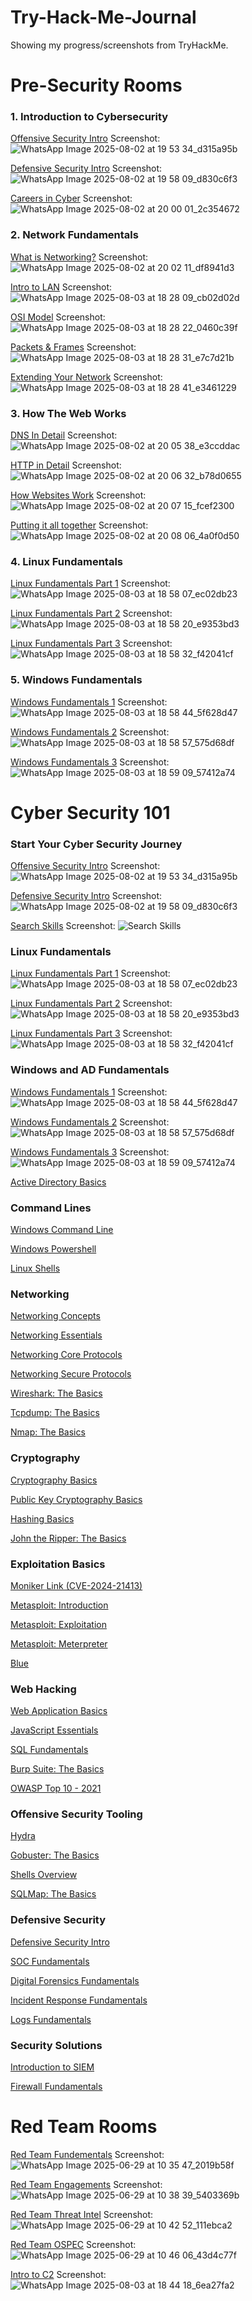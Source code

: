 # Try-Hack-Me-Journal
Showing my progress/screenshots from TryHackMe.

# Pre-Security Rooms
### 1. Introduction to Cybersecurity

[Offensive Security Intro](https://tryhackme.com/room/offensivesecurityintro)
Screenshot: ![WhatsApp Image 2025-08-02 at 19 53 34_d315a95b](https://github.com/user-attachments/assets/98ccd11e-5656-4c35-acbf-2a0e315afc64)

[Defensive Security Intro](https://tryhackme.com/room/defensivesecurityintro)
Screenshot: ![WhatsApp Image 2025-08-02 at 19 58 09_d830c6f3](https://github.com/user-attachments/assets/1470824e-e561-4ba7-a8bf-328a72765da2)

[Careers in Cyber](https://tryhackme.com/room/careersincyber)
Screenshot: ![WhatsApp Image 2025-08-02 at 20 00 01_2c354672](https://github.com/user-attachments/assets/f6ff90d5-fcc9-4b87-ab27-5ec203dc245d)

### 2. Network Fundamentals
[What is Networking?](https://tryhackme.com/room/whatisnetworking)
Screenshot: ![WhatsApp Image 2025-08-02 at 20 02 11_df8941d3](https://github.com/user-attachments/assets/0406fd6c-e82a-46fc-9ad5-ab99b1e74993)

[Intro to LAN](https://tryhackme.com/room/introtolan)
Screenshot: ![WhatsApp Image 2025-08-03 at 18 28 09_cb02d02d](https://github.com/user-attachments/assets/fde7d4d7-7100-4989-b445-a1f2030bb613)

[OSI Model](https://tryhackme.com/room/osimodelzi)
Screenshot:![WhatsApp Image 2025-08-03 at 18 28 22_0460c39f](https://github.com/user-attachments/assets/21f5d658-9820-465e-8347-618050afe57e)

[Packets & Frames](https://tryhackme.com/room/packetsframes)
Screenshot:![WhatsApp Image 2025-08-03 at 18 28 31_e7c7d21b](https://github.com/user-attachments/assets/3bd57b2e-4217-4904-bfce-914e7a11a87e)

[Extending Your Network](https://tryhackme.com/room/extendingyournetwork)
Screenshot:![WhatsApp Image 2025-08-03 at 18 28 41_e3461229](https://github.com/user-attachments/assets/8efbf7d1-84ba-4cc8-8013-f1cbf05fa0d7)


### 3. How The Web Works
[DNS In Detail](https://tryhackme.com/room/dnsindetail)
Screenshot: ![WhatsApp Image 2025-08-02 at 20 05 38_e3ccddac](https://github.com/user-attachments/assets/a01c8290-79c2-476c-9eff-7018df35ab06)

[HTTP in Detail](https://tryhackme.com/room/httpindetail)
Screenshot: ![WhatsApp Image 2025-08-02 at 20 06 32_b78d0655](https://github.com/user-attachments/assets/6ae231c4-7bf5-41ec-bc8a-2ce12e1c0981)

[How Websites Work](https://tryhackme.com/room/howwebsiteswork)
Screenshot: ![WhatsApp Image 2025-08-02 at 20 07 15_fcef2300](https://github.com/user-attachments/assets/c21f446d-e4af-4073-b559-4b80828ff1fa)

[Putting it all together](https://tryhackme.com/room/puttingitalltogether)
Screenshot: ![WhatsApp Image 2025-08-02 at 20 08 06_4a0f0d50](https://github.com/user-attachments/assets/3b67dfbf-a8bb-4e18-8a86-fd752ffc3584)

### 4. Linux Fundamentals
[Linux Fundamentals Part 1](https://tryhackme.com/room/linuxfundamentalspart1)
Screenshot:![WhatsApp Image 2025-08-03 at 18 58 07_ec02db23](https://github.com/user-attachments/assets/8ae82579-4af1-4326-8c28-c4d91714affc)

[Linux Fundamentals Part 2](https://tryhackme.com/room/linuxfundamentalspart2)
Screenshot:![WhatsApp Image 2025-08-03 at 18 58 20_e9353bd3](https://github.com/user-attachments/assets/a4acd028-955c-4664-b184-599a38e8fcef)

[Linux Fundamentals Part 3](https://tryhackme.com/room/linuxfundamentalspart3)
Screenshot:![WhatsApp Image 2025-08-03 at 18 58 32_f42041cf](https://github.com/user-attachments/assets/07cc0ee9-b274-474c-8f05-ce598a9b426a)

### 5. Windows Fundamentals
[Windows Fundamentals 1](https://tryhackme.com/room/windowsfundamentals1xbx)
Screenshot:![WhatsApp Image 2025-08-03 at 18 58 44_5f628d47](https://github.com/user-attachments/assets/c9f89c5d-65fc-4f7c-a272-f33907aaff16)

[Windows Fundamentals 2](https://tryhackme.com/room/windowsfundamentals2x0x)
Screenshot:![WhatsApp Image 2025-08-03 at 18 58 57_575d68df](https://github.com/user-attachments/assets/bb560d16-6481-4007-833b-9c511c17b567)

[Windows Fundamentals 3](https://tryhackme.com/room/windowsfundamentals3xzx)
Screenshot:![WhatsApp Image 2025-08-03 at 18 59 09_57412a74](https://github.com/user-attachments/assets/27ee7fcb-5712-4691-8350-516aeacce9e7)

# Cyber Security 101

### Start Your Cyber Security Journey
[Offensive Security Intro](https://tryhackme.com/room/offensivesecurityintro)
Screenshot: ![WhatsApp Image 2025-08-02 at 19 53 34_d315a95b](https://github.com/user-attachments/assets/98ccd11e-5656-4c35-acbf-2a0e315afc64)

[Defensive Security Intro](https://tryhackme.com/room/defensivesecurityintro)
Screenshot: ![WhatsApp Image 2025-08-02 at 19 58 09_d830c6f3](https://github.com/user-attachments/assets/1470824e-e561-4ba7-a8bf-328a72765da2)

[Search Skills](https://tryhackme.com/room/searchskills)
Screenshot: ![Search Skills](https://github.com/user-attachments/assets/c68a59c4-2555-4a3a-90a4-bdf5c9626ca1)

### Linux Fundamentals
[Linux Fundamentals Part 1](https://tryhackme.com/room/linuxfundamentalspart1)
Screenshot:![WhatsApp Image 2025-08-03 at 18 58 07_ec02db23](https://github.com/user-attachments/assets/8ae82579-4af1-4326-8c28-c4d91714affc)

[Linux Fundamentals Part 2](https://tryhackme.com/room/linuxfundamentalspart2)
Screenshot:![WhatsApp Image 2025-08-03 at 18 58 20_e9353bd3](https://github.com/user-attachments/assets/a4acd028-955c-4664-b184-599a38e8fcef)

[Linux Fundamentals Part 3](https://tryhackme.com/room/linuxfundamentalspart3)
Screenshot:![WhatsApp Image 2025-08-03 at 18 58 32_f42041cf](https://github.com/user-attachments/assets/07cc0ee9-b274-474c-8f05-ce598a9b426a)

### Windows and AD Fundamentals
[Windows Fundamentals 1](https://tryhackme.com/room/windowsfundamentals1xbx)
Screenshot:![WhatsApp Image 2025-08-03 at 18 58 44_5f628d47](https://github.com/user-attachments/assets/c9f89c5d-65fc-4f7c-a272-f33907aaff16)

[Windows Fundamentals 2](https://tryhackme.com/room/windowsfundamentals2x0x)
Screenshot:![WhatsApp Image 2025-08-03 at 18 58 57_575d68df](https://github.com/user-attachments/assets/bb560d16-6481-4007-833b-9c511c17b567)

[Windows Fundamentals 3](https://tryhackme.com/room/windowsfundamentals3xzx)
Screenshot:![WhatsApp Image 2025-08-03 at 18 59 09_57412a74](https://github.com/user-attachments/assets/27ee7fcb-5712-4691-8350-516aeacce9e7)

[Active Directory Basics](https://tryhackme.com/room/winadbasics)

### Command Lines
[Windows Command Line](https://tryhackme.com/room/windowscommandline)

[Windows Powershell](https://tryhackme.com/room/windowspowershell)

[Linux Shells](https://tryhackme.com/room/linuxshells)

### Networking
[Networking Concepts](https://tryhackme.com/room/networkingconcepts)

[Networking Essentials](https://tryhackme.com/room/networkingessentials)

[Networking Core Protocols](https://tryhackme.com/room/networkingcoreprotocols)

[Networking Secure Protocols](https://tryhackme.com/room/networkingsecureprotocols)

[Wireshark: The Basics](https://tryhackme.com/room/wiresharkthebasics)

[Tcpdump: The Basics](https://tryhackme.com/room/tcpdump)

[Nmap: The Basics](https://tryhackme.com/room/nmap)

### Cryptography
[Cryptography Basics](https://tryhackme.com/room/cryptographybasics)

[Public Key Cryptography Basics](https://tryhackme.com/room/publickeycrypto)

[Hashing Basics](https://tryhackme.com/room/hashingbasics)

[John the Ripper: The Basics](https://tryhackme.com/room/johntheripperbasics)

### Exploitation Basics
[Moniker Link (CVE-2024-21413)](https://tryhackme.com/room/monikerlink)

[Metasploit: Introduction](https://tryhackme.com/room/metasploitintro)

[Metasploit: Exploitation](https://tryhackme.com/room/metasploitexploitation)

[Metasploit: Meterpreter](https://tryhackme.com/room/meterpreter)

[Blue](https://tryhackme.com/room/blue)

### Web Hacking
[Web Application Basics](https://tryhackme.com/room/webapplicationbasics)

[JavaScript Essentials](https://tryhackme.com/room/javascriptessentials)

[SQL Fundamentals](https://tryhackme.com/room/sqlfundamentals)

[Burp Suite: The Basics](https://tryhackme.com/room/burpsuitebasics)

[OWASP Top 10 - 2021](https://tryhackme.com/room/owasptop102021)

### Offensive Security Tooling
[Hydra](https://tryhackme.com/room/hydra)

[Gobuster: The Basics](https://tryhackme.com/room/gobusterthebasics)

[Shells Overview](https://tryhackme.com/room/shellsoverview)

[SQLMap: The Basics](https://tryhackme.com/room/sqlmapthebasics)

### Defensive Security
[Defensive Security Intro](https://tryhackme.com/room/defensivesecurityintro)

[SOC Fundamentals](https://tryhackme.com/room/socfundamentals)

[Digital Forensics Fundamentals](https://tryhackme.com/room/digitalforensicsfundamentals)

[Incident Response Fundamentals](https://tryhackme.com/room/incidentresponsefundamentals)

[Logs Fundamentals](https://tryhackme.com/room/logsfundamentals)

### Security Solutions
[Introduction to SIEM](https://tryhackme.com/room/introtosiem)

[Firewall Fundamentals](https://tryhackme.com/room/firewallfundamentals)

# Red Team Rooms

[Red Team Fundementals](https://tryhackme.com/room/redteamfundamentals)
Screenshot: ![WhatsApp Image 2025-06-29 at 10 35 47_2019b58f](https://github.com/user-attachments/assets/d17806aa-c4c5-4278-9cb8-a5eded199a09)

[Red Team Engagements](https://tryhackme.com/room/redteamengagements)
Screenshot: ![WhatsApp Image 2025-06-29 at 10 38 39_5403369b](https://github.com/user-attachments/assets/4b9115d6-efa6-441c-8ab6-8a09c26c9fa2)

[Red Team Threat Intel]([https://tryhackme.com/room/redteamthreatintel)
Screenshot: ![WhatsApp Image 2025-06-29 at 10 42 52_111ebca2](https://github.com/user-attachments/assets/d6b4a65b-4ee1-4faf-957f-5d92aa0dc50a)

[Red Team OSPEC](https://tryhackme.com/room/opsec)
Screenshot: ![WhatsApp Image 2025-06-29 at 10 46 06_43d4c77f](https://github.com/user-attachments/assets/ca0fa1b2-07f5-44e3-bd68-c0c1f08671b5)

[Intro to C2](https://tryhackme.com/room/introtoc2)
Screenshot:![WhatsApp Image 2025-08-03 at 18 44 18_6ea27fa2](https://github.com/user-attachments/assets/8545c155-9852-49e6-9634-7b222cb6864b)


